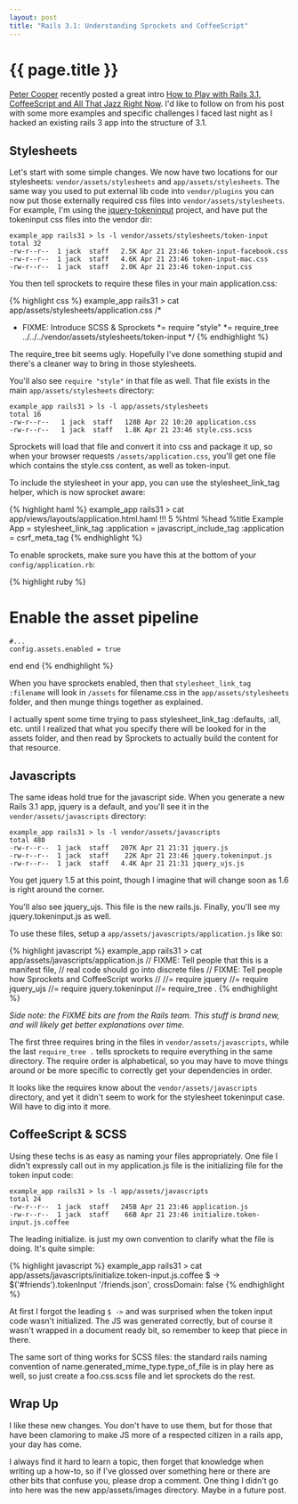 ```yaml
--- 
layout: post
title: "Rails 3.1: Understanding Sprockets and CoffeeScript"
---
```


{{ page.title }}
================

[Peter Cooper](http://www.petercooper.co.uk/) recently posted a great intro 
[How to Play with Rails 3.1, CoffeeScript and All That Jazz Right Now](http://www.rubyinside.com/how-to-rails-3-1-coffeescript-howto-4695.html).
I'd like to follow on from his post with some more examples and specific challenges I faced last night as I hacked an existing
rails 3 app into the structure of 3.1.

Stylesheets
-----------

Let's start with some simple changes. We now have two locations for our stylesheets: ``vendor/assets/stylesheets`` and ``app/assets/stylesheets``.
The same way you used to put external lib code into ``vendor/plugins`` you can now put those externally required css files into ``vendor/assets/stylesheets``. For example, I'm using the [jquery-tokeninput](http://loopj.com/jquery-tokeninput) project, 
and have put the tokeninput css files into the vendor dir:

    example_app rails31 > ls -l vendor/assets/stylesheets/token-input
    total 32
    -rw-r--r--  1 jack  staff   2.5K Apr 21 23:46 token-input-facebook.css
    -rw-r--r--  1 jack  staff   4.6K Apr 21 23:46 token-input-mac.css
    -rw-r--r--  1 jack  staff   2.0K Apr 21 23:46 token-input.css

You then tell sprockets to require these files in your main application.css:

{% highlight css %}
example_app rails31 > cat app/assets/stylesheets/application.css 
/*
 * FIXME: Introduce SCSS & Sprockets
 *= require "style" 
 *= require_tree ../../../vendor/assets/stylesheets/token-input
 */
{% endhighlight %}

The require_tree bit seems ugly. Hopefully I've done something stupid and there's a cleaner way to bring in those stylesheets.

You'll also see ``require "style"`` in that file as well. That file exists in the main ``app/assets/stylesheets`` directory:

    example_app rails31 > ls -l app/assets/stylesheets
    total 16
    -rw-r--r--   1 jack  staff   128B Apr 22 10:20 application.css
    -rw-r--r--   1 jack  staff   1.8K Apr 21 23:46 style.css.scss

Sprockets will load that file and convert it into css and package it up, so when your browser requests ``/assets/application.css``, 
you'll get one file which contains the style.css content, as well as token-input.

To include the stylesheet in your app, you can use the stylesheet_link_tag helper, which is now sprocket aware:

{% highlight haml %}
example_app rails31 > cat app/views/layouts/application.html.haml 
!!! 5
%html
  %head
    %title Example App
    = stylesheet_link_tag :application
    = javascript_include_tag :application
    = csrf_meta_tag 
{% endhighlight %}

To enable sprockets, make sure you have this at the bottom of your ``config/application.rb``:

{% highlight ruby %}
# Enable the asset pipeline
    #...
    config.assets.enabled = true
  end
end
{% endhighlight %}

When you have sprockets enabled, then that ``stylesheet_link_tag :filename`` will look in ``/assets`` for filename.css in the ``app/assets/stylesheets`` folder, 
and then munge things together as explained.



I actually spent some time trying to pass stylesheet_link_tag :defaults, :all, etc. until I realized that what you specify there will be looked for in the assets folder, and then read by Sprockets
to actually build the content for that resource.

Javascripts
-----------

The same ideas hold true for the javascript side. When you generate a new Rails 3.1 app, jquery is a default, and you'll see it in the
``vendor/assets/javascripts`` directory:

    example_app rails31 > ls -l vendor/assets/javascripts
    total 480
    -rw-r--r--  1 jack  staff   207K Apr 21 21:31 jquery.js
    -rw-r--r--  1 jack  staff    22K Apr 21 23:46 jquery.tokeninput.js
    -rw-r--r--  1 jack  staff   4.4K Apr 21 21:31 jquery_ujs.js

You get jquery 1.5 at this point, though I imagine that will change soon as 1.6 is right around the corner. 

You'll also see jquery_ujs. This file is the new rails.js. Finally, you'll see my jquery.tokeninput.js as well. 

To use these files, setup a ``app/assets/javascripts/application.js`` like so:

{% highlight javascript %}
example_app rails31 > cat app/assets/javascripts/application.js 
// FIXME: Tell people that this is a manifest file, 
// real code should go into discrete files
// FIXME: Tell people how Sprockets and CoffeeScript works
//
//= require jquery
//= require jquery_ujs
//= require jquery.tokeninput
//= require_tree .
{% endhighlight %}

_Side note: the FIXME bits are from the Rails team. This stuff is brand new, and will likely get better explanations over time._

The first three requires bring in the files in ``vendor/assets/javascripts``, while the last ``require_tree .`` tells 
sprockets to require everything in the same directory. The require order is alphabetical, so you may have to move things around or be
more specific to correctly get your dependencies in order.

It looks like the requires know about the ``vendor/assets/javascripts`` directory, and yet it didn't seem to work for the 
stylesheet tokeninput case. Will have to dig into it more.

CoffeeScript & SCSS
-------------------

Using these techs is as easy as naming your files appropriately. One file I didn't expressly call out in my application.js file is the initializing file for the token input code:

    example_app rails31 > ls -l app/assets/javascripts 
    total 24
    -rw-r--r--  1 jack  staff   245B Apr 21 23:46 application.js
    -rw-r--r--  1 jack  staff    66B Apr 21 23:46 initialize.token-input.js.coffee

The leading initialize. is just my own convention to clarify what the file is doing. It's quite simple:

{% highlight javascript %}
example_app rails31 > cat app/assets/javascripts/initialize.token-input.js.coffee 
$ -> $('#friends').tokenInput '/friends.json', crossDomain: false
{% endhighlight %}

At first I forgot the leading ``$ ->`` and was surprised when the token input code wasn't initialized. The JS was generated correctly, but of course
it wasn't wrapped in a document ready bit, so remember to keep that piece in there. 

The same sort of thing works for SCSS files: the standard rails naming convention of name.generated_mime_type.type_of_file is in play
here as well, so just create a foo.css.scss file and let sprockets do the rest. 


Wrap Up
-------

I like these new changes. You don't have to use them, but for those that have been clamoring to make JS more of a respected citizen in 
a rails app, your day has come. 

I always find it hard to learn a topic, then forget that knowledge when writing up a how-to, so if I've glossed over something here
or there are other bits that confuse you, please drop a comment. One thing I didn't go into here was the new app/assets/images directory. Maybe in 
a future post.

